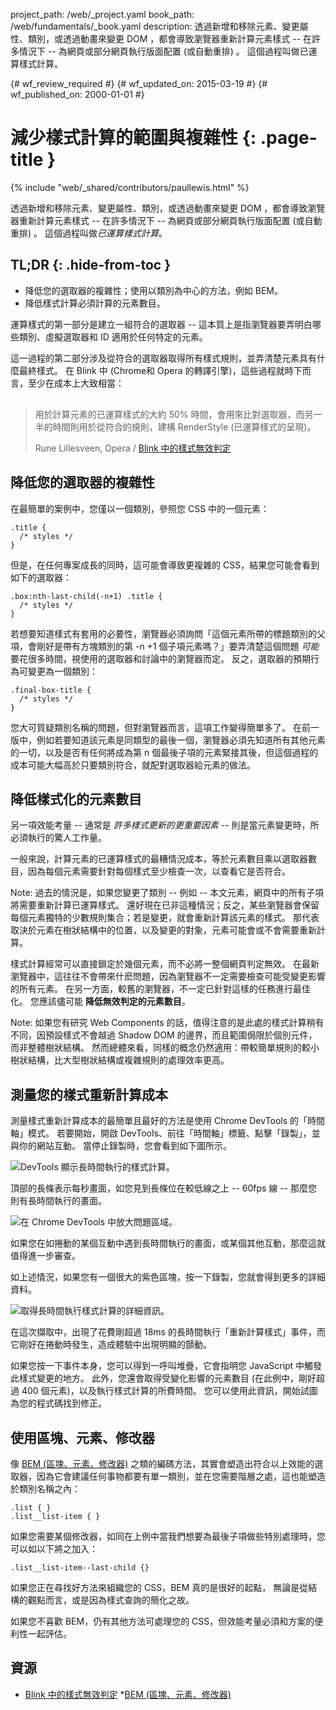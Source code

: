 project_path: /web/_project.yaml
book_path: /web/fundamentals/_book.yaml
description: 透過新增和移除元素、變更屬性、類別，或透過動畫來變更 DOM ，都會導致瀏覽器重新計算元素樣式 -- 在許多情況下 -- 為網頁或部分網頁執行版面配置 (或自動重排) 。 這個過程叫做已運算樣式計算。

{# wf_review_required #}
{# wf_updated_on: 2015-03-19 #}
{# wf_published_on: 2000-01-01 #}

# 減少樣式計算的範圍與複雜性 {: .page-title }

{% include "web/_shared/contributors/paullewis.html" %}


透過新增和移除元素、變更屬性、類別，或透過動畫來變更 DOM ，都會導致瀏覽器重新計算元素樣式 -- 在許多情況下 -- 為網頁或部分網頁執行版面配置 (或自動重排) 。 這個過程叫做<em>已運算樣式計算</em>。

## TL;DR {: .hide-from-toc }
- 降低您的選取器的複雜性；使用以類別為中心的方法，例如 BEM。
- 降低樣式計算必須計算的元素數目。


運算樣式的第一部分是建立一組符合的選取器 -- 這本質上是指瀏覽器要弄明白哪些類別、虛擬選取器和 ID 適用於任何特定的元素。

這一過程的第二部分涉及從符合的選取器取得所有樣式規則，並弄清楚元素具有什麼最終樣式。 在 Blink 中 (Chrome和 Opera 的轉譯引擎)，這些過程就時下而言，至少在成本上大致相當：

<div class="quote" style="margin-top: 30px;">
  <div class="container">
    <blockquote class="quote__content g-wide--push-1 g-wide--pull-1 g-medium--push-1">用於計算元素的已運算樣式的大約 50% 時間，會用來比對選取器，而另一半的時間則用於從符合的規則，建構 RenderStyle (已運算樣式的呈現)。
    <p>Rune Lillesveen, Opera / <a href="https://docs.google.com/document/d/1vEW86DaeVs4uQzNFI5R-_xS9TcS1Cs_EUsHRSgCHGu8/edit">Blink 中的樣式無效判定</a></p>
    </blockquote>
  </div>
</div>


## 降低您的選取器的複雜性

在最簡單的案例中，您僅以一個類別，參照您 CSS 中的一個元素：


    .title {
      /* styles */
    }
    

但是，在任何專案成長的同時，這可能會導致更複雜的 CSS，結果您可能會看到如下的選取器：


    .box:nth-last-child(-n+1) .title {
      /* styles */
    }
    

若想要知道樣式有套用的必要性，瀏覽器必須詢問「這個元素所帶的標題類別的父項，會剛好是帶有方塊類別的第 -n +1 個子項元素嗎？」要弄清楚這個問題 _可能_ 要花很多時間，視使用的選取器和討論中的瀏覽器而定。 反之，選取器的預期行為可變更為一個類別：


    .final-box-title {
      /* styles */
    }
    

您大可質疑類別名稱的問題，但對瀏覽器而言，這項工作變得簡單多了。 在前一版中，例如若要知道該元素是同類型的最後一個，瀏覽器必須先知道所有其他元素的一切，以及是否有任何將成為第 n 個最後子項的元素緊接其後，但這個過程的成本可能大幅高於只要類別符合，就配對選取器給元素的做法。

## 降低樣式化的元素數目 
 另一項效能考量 -- 通常是 _許多樣式更新的更重要因素_ -- 則是當元素變更時，所必須執行的驚人工作量。

一般來說，計算元素的已運算樣式的最糟情況成本，等於元素數目乘以選取器數目，因為每個元素需要針對每個樣式至少檢查一次，以查看它是否符合。

<!-- TODO: Verify note type! -->
Note: 過去的情況是，如果您變更了類別 -- 例如 -- 本文元素，網頁中的所有子項將需要重新計算已運算樣式。 還好現在已非這種情況；反之，某些瀏覽器會保留每個元素獨特的少數規則集合；若是變更，就會重新計算該元素的樣式。 那代表取決於元素在樹狀結構中的位置，以及變更的對象，元素可能會或不會需要重新計算。

樣式計算經常可以直接鎖定於幾個元素，而不必將一整個網頁判定無效。 在最新瀏覽器中，這往往不會帶來什麽問題，因為瀏覽器不一定需要檢查可能受變更影響的所有元素。 在另一方面，較舊的瀏覽器，不一定已針對這樣的任務進行最佳化。 您應該儘可能 **降低無效判定的元素數目**。

<!-- TODO: Verify note type! -->
Note: 如果您有研究 Web Components 的話，值得注意的是此處的樣式計算稍有不同，因預設樣式不會越過 Shadow DOM 的邊界，而且範圍侷限於個別元件，而非整體樹狀結構。 然而總體來看，同樣的概念仍然適用：帶較簡單規則的較小樹狀結構，比大型樹狀結構或複雜規則的處理效率更高。

## 測量您的樣式重新計算成本 
 測量樣式重新計算成本的最簡單且最好的方法是使用 Chrome DevTools 的「時間軸」模式。 若要開始，開啟 DevTools、前往「時間軸」標籤、點擊「錄製」，並與你的網站互動。 當停止錄製時，您會看到如下圖所示。

<img src="images/reduce-the-scope-and-complexity-of-style-calculations/long-running-style.jpg" class="g--centered" alt="DevTools 顯示長時間執行的樣式計算。">

頂部的長條表示每秒畫面，如您見到長條位在較低線之上 -- 60fps 線 -- 那麼您則有長時間執行的畫面。

<img src="images/reduce-the-scope-and-complexity-of-style-calculations/frame-selection.jpg" class="g--centered" alt="在 Chrome DevTools 中放大問題區域。">

如果您在如捲動的某個互動中遇到長時間執行的畫面，或某個其他互動，那麼這就值得進一步審查。

如上述情況，如果您有一個很大的紫色區塊，按一下錄製，您就會得到更多的詳細資料。

<img src="images/reduce-the-scope-and-complexity-of-style-calculations/style-details.jpg" class="g--centered" alt="取得長時間執行樣式計算的詳細資訊。">

在這次擷取中，出現了花費剛超過 18ms 的長時間執行「重新計算樣式」事件，而它剛好在捲動時發生，造成體驗中出現明顯的顫動。

如果您按一下事件本身，您可以得到一呼叫堆疊，它會指明您 JavaScript 中觸發此樣式變更的地方。 此外，您還會取得受變化影響的元素數目 (在此例中，剛好超過 400 個元素)，以及執行樣式計算的所費時間。 您可以使用此資訊，開始試圖為您的程式碼找到修正。

## 使用區塊、元素、修改器 
 像 [BEM (區塊、元素、修改器)](https://bem.info/) 之類的編碼方法，其實會塑造出符合以上效能的選取器，因為它會建議任何事物都要有單一類別，並在您需要階層之處，這也能塑造於類別名稱之內：


    .list { }
    .list__list-item { }
    

如果您需要某個修改器，如同在上例中當我們想要為最後子項做些特別處理時，您可以如以下將之加入：


    .list__list-item--last-child {}
    

如果您正在尋找好方法來組織您的 CSS，BEM 真的是很好的起點， 無論是從結構的觀點而言，或是因為樣式查詢的簡化之故。

如果您不喜歡 BEM，仍有其他方法可處理您的 CSS，但效能考量必須和方案的便利性一起評估。

## 資源

* [Blink 中的樣式無效判定](https://docs.google.com/document/d/1vEW86DaeVs4uQzNFI5R-_xS9TcS1Cs_EUsHRSgCHGu8/edit)
  *[BEM (區塊、元素、修改器)](https://bem.info/)


